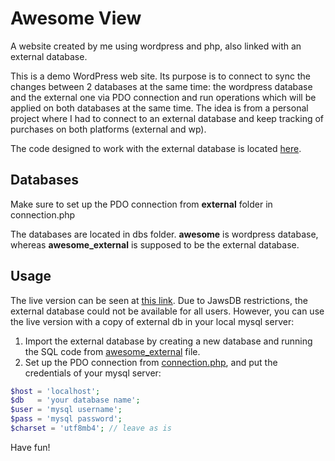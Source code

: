 # Awesome View
A website created by me using wordpress and php, also linked with an external database.

This is a demo WordPress web site. 
Its purpose is to connect to sync the changes between 2 databases at the same time: the wordpress database and the external one via PDO connection and run operations which will be applied on both databases at the same time.
The idea is from a personal project where I had to connect to an external database and keep tracking of purchases on both platforms (external and wp).

The code designed to work with the external database is located [here](./wp-content/themes/envo-blog/external).

## Databases

Make sure to set up the PDO connection from <b>external</b> folder in connection.php 

The databases are located in dbs folder. <b>awesome</b> is wordpress database, whereas <b>awesome_external</b> is supposed to be the external database.

## Usage

The live version can be seen at [this link](https://awesome-view.000webhostapp.com/).
Due to JawsDB restrictions, the external database could not be available for all users. 
However, you can use the live version with a copy of external db in your local mysql server:

1. Import the external database by creating a new database and running the SQL code from [awesome_external](./dbs/awesome_external.sql) file.
2. Set up the PDO connection from [connection.php](./wp-content/themes/envo-blog/external/connection.php), and put the credentials of your mysql server:
``` php
$host = 'localhost'; 
$db   = 'your database name';
$user = 'mysql username';
$pass = 'mysql password';
$charset = 'utf8mb4'; // leave as is
```

Have fun!
